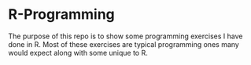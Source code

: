 # R-Programming

The purpose of this repo is to show some programming exercises I have done in R. Most of these exercises are typical programming ones many would expect along with some unique
to R. 
